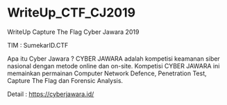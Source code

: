 # WriteUp_CTF_CJ2019
WriteUp Capture The Flag Cyber Jawara 2019

TIM : SumekarID.CTF


Apa itu Cyber Jawara ? CYBER JAWARA adalah kompetisi keamanan siber nasional dengan metode online dan on-site. Kompetisi CYBER JAWARA ini memainkan permainan Computer Network Defence, Penetration Test, Capture The Flag dan Forensic Analysis.

Detail : https://cyberjawara.id/
